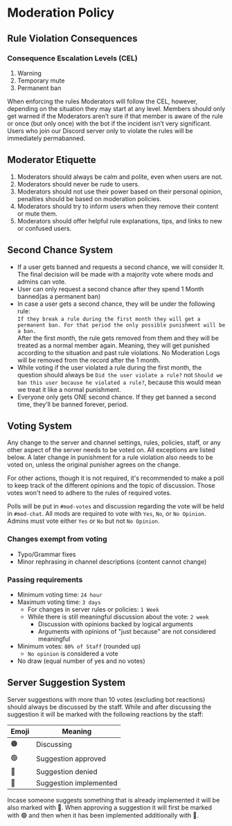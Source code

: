 # Moderation Policy

## Rule Violation Consequences

### **C**onsequence **E**scalation **L**evels (CEL)

1. Warning
2. Temporary mute
3. Permanent ban

When enforcing the rules Moderators will follow the CEL, however, depending on the situation they may start at any level. Members should only get warned if the Moderators aren’t sure if that member is aware of the rule or once (but only once) with the bot if the incident isn’t very significant. Users who join our Discord server only to violate the rules will be immediately permabanned.

## Moderator Etiquette

1. Moderators should always be calm and polite, even when users are not.
2. Moderators should never be rude to users.
3. Moderators should not use their power based on their personal opinion, penalties should be based on moderation policies.
4. Moderators should try to inform users when they remove their content or mute them.
5. Moderators should offer helpful rule explanations, tips, and links to new or confused users.

## Second Chance System

- If a user gets banned and requests a second chance, we will consider It. The final decision will be made with a majority vote where mods and admins can vote.
- User can only request a second chance after they spend 1 Month banned(as a permanent ban)
- In case a user gets a second chance, they will be under the following rule: \
  `If they break a rule during the first month they will get a permanent ban. For that period the only possible punishment will be a ban.` \
  After the first month, the rule gets removed from them and they will be treated as a normal member again. Meaning, they will get punished according to the situation and past rule violations. No Moderation Logs will be removed from the record after the 1 month.
- While voting if the user violated a rule during the first month, the question should always be `Did the user violate a rule?` not `Should we ban this user because he violated a rule?`, because this would mean we treat it like a normal punishment.
- Everyone only gets ONE second chance. If they get banned a second time, they'll be banned forever, period.

## Voting System

Any change to the server and channel settings, rules, policies, staff, or any other aspect of the server needs to be voted on. All exceptions are listed below. A later change in punishment for a rule violation also needs to be voted on, unless the original punisher agrees on the change.

For other actions, though it is not required, it's recommended to make a poll to keep track of the different opinions and the topic of discussion. Those votes won't need to adhere to the rules of required votes.

Polls will be put in `#mod-votes` and discussion regarding the vote will be held in `#mod-chat`. All mods are required to vote with `Yes`, `No`, or `No Opinion`.
Admins must vote either `Yes` or `No` but not `No Opinion`.

### Changes exempt from voting

- Typo/Grammar fixes
- Minor rephrasing in channel descriptions (content cannot change)

### Passing requirements

- Minimum voting time: `24 hour`
- Maximum voting time: `3 days`
  - For changes in server rules or policies: `1 Week`
  - While there is still meaningful discussion about the vote: `2 week`
    - Discussion with opinions backed by logical arguments
    - Arguments with opinions of "just because" are not considered meaningful
- Minimum votes: `80% of Staff` (rounded up)
  - `No opinion` is considered a vote
- No draw (equal number of yes and no votes)

## Server Suggestion System

Server suggestions with more than 10 votes (excluding bot reactions) should always be discussed by the staff. While and after discussing the suggestion it will be marked with the following reactions by the staff:

| Emoji | Meaning                |
| ----- | ---------------------- |
| 🟠    | Discussing             |
| 🟢    | Suggestion approved    |
| 🔴    | Suggestion denied      |
| 🔵    | Suggestion implemented |

Incase someone suggests something that is already implemented it will be also marked with 🔵.
When approving a suggestion it will first be marked with 🟢 and then when it has been implemented additionally with 🔵.
